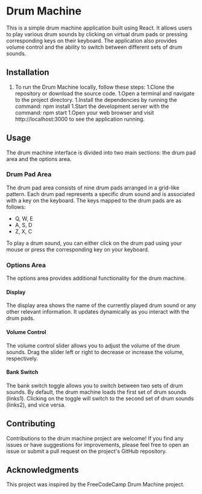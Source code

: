 # Drum Machine

This is a simple drum machine application built using React. It allows users to play various drum sounds by clicking on virtual drum pads or pressing corresponding keys on their keyboard. The application also provides volume control and the ability to switch between different sets of drum sounds.

## Installation

1. To run the Drum Machine locally, follow these steps:
1.Clone the repository or download the source code.
1.Open a terminal and navigate to the project directory.
1.Install the dependencies by running the command: npm install
1.Start the development server with the command: npm start
1.Open your web browser and visit http://localhost:3000 to see the application running.

## Usage
The drum machine interface is divided into two main sections: the drum pad area and the options area.

### Drum Pad Area
The drum pad area consists of nine drum pads arranged in a grid-like pattern. Each drum pad represents a specific drum sound and is associated with a key on the keyboard. The keys mapped to the drum pads are as follows:

- Q, W, E
- A, S, D
- Z, X, C

To play a drum sound, you can either click on the drum pad using your mouse or press the corresponding key on your keyboard.

### Options Area

The options area provides additional functionality for the drum machine.

#### Display
The display area shows the name of the currently played drum sound or any other relevant information. It updates dynamically as you interact with the drum pads.

#### Volume Control
The volume control slider allows you to adjust the volume of the drum sounds. Drag the slider left or right to decrease or increase the volume, respectively.

#### Bank Switch
The bank switch toggle allows you to switch between two sets of drum sounds. By default, the drum machine loads the first set of drum sounds (links1). Clicking on the toggle will switch to the second set of drum sounds (links2), and vice versa.

## Contributing
Contributions to the drum machine project are welcome! If you find any issues or have suggestions for improvements, please feel free to open an issue or submit a pull request on the project's GitHub repository.

## Acknowledgments
This project was inspired by the FreeCodeCamp Drum Machine project.